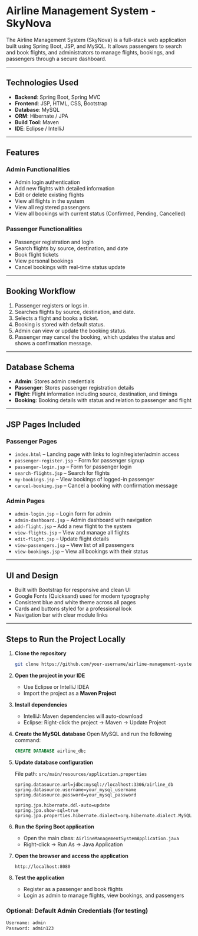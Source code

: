 # Airline Management System - SkyNova

The Airline Management System (SkyNova) is a full-stack web application built using Spring Boot, JSP, and MySQL. It allows passengers to search and book flights, and administrators to manage flights, bookings, and passengers through a secure dashboard.

---

## Technologies Used

- **Backend**: Spring Boot, Spring MVC
- **Frontend**: JSP, HTML, CSS, Bootstrap
- **Database**: MySQL
- **ORM**: Hibernate / JPA
- **Build Tool**: Maven
- **IDE**: Eclipse / IntelliJ

---

## Features

### Admin Functionalities

- Admin login authentication
- Add new flights with detailed information
- Edit or delete existing flights
- View all flights in the system
- View all registered passengers
- View all bookings with current status (Confirmed, Pending, Cancelled)

### Passenger Functionalities

- Passenger registration and login
- Search flights by source, destination, and date
- Book flight tickets
- View personal bookings
- Cancel bookings with real-time status update

---

## Booking Workflow

1. Passenger registers or logs in.
2. Searches flights by source, destination, and date.
3. Selects a flight and books a ticket.
4. Booking is stored with default status.
5. Admin can view or update the booking status.
6. Passenger may cancel the booking, which updates the status and shows a confirmation message.

---

## Database Schema

- **Admin**: Stores admin credentials
- **Passenger**: Stores passenger registration details
- **Flight**: Flight information including source, destination, and timings
- **Booking**: Booking details with status and relation to passenger and flight

---

## JSP Pages Included

### Passenger Pages

- `index.html` – Landing page with links to login/register/admin access
- `passenger-register.jsp` – Form for passenger signup
- `passenger-login.jsp` – Form for passenger login
- `search-flights.jsp` – Search for flights
- `my-bookings.jsp` – View bookings of logged-in passenger
- `cancel-booking.jsp` – Cancel a booking with confirmation message

### Admin Pages

- `admin-login.jsp` – Login form for admin
- `admin-dashboard.jsp` – Admin dashboard with navigation
- `add-flight.jsp` – Add a new flight to the system
- `view-flights.jsp` – View and manage all flights
- `edit-flight.jsp` – Update flight details
- `view-passengers.jsp` – View list of all passengers
- `view-bookings.jsp` – View all bookings with their status

---

## UI and Design

- Built with Bootstrap for responsive and clean UI
- Google Fonts (Quicksand) used for modern typography
- Consistent blue and white theme across all pages
- Cards and buttons styled for a professional look
- Navigation bar with clear module links

---

## Steps to Run the Project Locally

1. **Clone the repository**
   ```bash
   git clone https://github.com/your-username/airline-management-system.git
   ```

2. **Open the project in your IDE**
   - Use Eclipse or IntelliJ IDEA
   - Import the project as a **Maven Project**

3. **Install dependencies**
   - IntelliJ: Maven dependencies will auto-download
   - Eclipse: Right-click the project → Maven → Update Project

4. **Create the MySQL database**
   Open MySQL and run the following command:
   ```sql
   CREATE DATABASE airline_db;
   ```

5. **Update database configuration**

   File path: `src/main/resources/application.properties`

   ```properties
   spring.datasource.url=jdbc:mysql://localhost:3306/airline_db
   spring.datasource.username=your_mysql_username
   spring.datasource.password=your_mysql_password

   spring.jpa.hibernate.ddl-auto=update
   spring.jpa.show-sql=true
   spring.jpa.properties.hibernate.dialect=org.hibernate.dialect.MySQL8Dialect
   ```

6. **Run the Spring Boot application**
   - Open the main class: `AirlineManagementSystemApplication.java`
   - Right-click → Run As → Java Application

7. **Open the browser and access the application**
   ```
   http://localhost:8080
   ```

8. **Test the application**
   - Register as a passenger and book flights
   - Login as admin to manage flights, view bookings, and passengers

### Optional: Default Admin Credentials (for testing)

```txt
Username: admin  
Password: admin123
```

